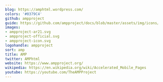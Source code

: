 ```yaml
---
blog: https://amphtml.wordpress.com/
colors: '#0379C4'
github: ampproject
guide: https://github.com/ampproject/docs/blob/master/assets/img/icons/
images:
- ampproject-ar21.svg
- ampproject-official.svg
- ampproject-icon.svg
logohandle: ampproject
sort: amp
title: AMP
twitter: AMPhtml
website: https://www.ampproject.org/
wikipedia: https://en.wikipedia.org/wiki/Accelerated_Mobile_Pages
youtube: https://youtube.com/TheAMPProject
---
```


